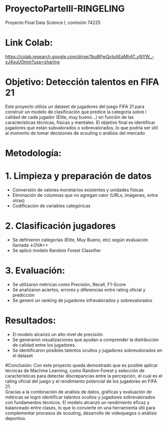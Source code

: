 # ProyectoParteIII-RINGELING
Proyecto Final Data Science I, comisión 74225

# Link Colab:
https://colab.research.google.com/drive/1bu8PwQvtsAEaMhAT_yNYW_-xJ4xuU0mm?usp=sharing

# Objetivo: Detección talentos en FIFA 21
Este proyecto utiliza un dataset de jugadores del juego FIFA 21 para construir un modelo de clasificación que predice la categoría sobre l calidad de cada jugador (Elite, muy bueno...) en función de las caracteristicas técnicas, físicas y mentales. El objetivo final es identificar jugadores que están subvalorados o sobrevalorados, lo que podría ser útil al momento de tomar decisiones de scouting o análisis del mercado

# Metodología:
# 1. Limpieza y preparación de datos
- Conversión de valores monetarios existentes y unidades físicas
- Eliminación de columnas que no agregan valor (URLs, imágenes, entre otras)
- Codificación de variables categóricas

# 2. Clasificación jugadores
- Se definieron categorías (Elite, Muy Bueno, etc) según evaluación llamada ↓OVA<<
- Se aplicó modelo Random Forest Classifier

# 3. Evaluación:
- Se utilizaron métricas como Precisión, Recall, F1-Score
- Se analizaron aciertos, errores y diferencias entre rating oficial y predicción
- Se generó un ranking de jugadores infravalorados y sobrevalorados

# Resultados:
- El modelo alcanzó un alto nivel de precisión
- Se generaron visualizaciones que ayudan a comprender la distribución de calidad entre los jugadores.
- Se identificaron posibles talentos ocultos y jugadores sobrevalorados en el dataset

#Conclusión:
Con este proyecto queda demostrado que es posible aplicar técnicas de Machine Learning, como Random Forest y selección de características para detectar discrepancias entre la percepción, el cual es el rating oficial del juego y el rendimiento potencial de los jugadores en FIFA 21.  
Gracias a la combinación de análisis de datos, gráficas y evaluación de métricas se logró identificar talentos ocultos y jugadores sobrevalorados con fundamentos técnicos.
El modelo alcanzó un rendimiento eficaz y balanceado entre clases, lo que lo convierte en una herramienta útil para complementar procesos de scouting, desarrollo de videojuegos o análisis deportivo.
